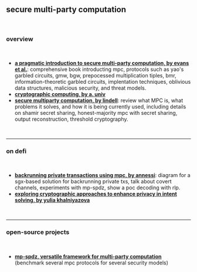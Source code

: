 ## secure multi-party computation

<br>

### overview

<br>

* **[a pragmatic introduction to secure multi-party computation, by evans et al.](https://securecomputation.org/docs/pragmaticmpc.pdf)**: comprehensive book introducting mpc, protocols such as yao's garbled circuits, gmw, bgw, prepocessed multiplication tiples, bmr, information-theoretic garbled circuits, implentation techniques, oblivious data structures, malicious security, and threat models.
* **[cryptographic computing, by a. univ](https://users-cs.au.dk/orlandi/crycom/)**
* **[secure multiparty computation, by lindell](https://eprint.iacr.org/2020/300.pdf)**: review what MPC is, what problems it solves, and how it is being currently used, including details on shamir secret sharing, honest-majority mpc with secret sharing, output reconstruction, threshold cryptography.

<br>

---

### on defi

<br>

* **[backrunning private transactions using mpc, by annessi](https://writings.flashbots.net/backrunning-private-txs-MPC)**: diagram for a sgx-based solution for backrunning private txs, talk about covert channels, experiments with mp-spdz, show a poc decoding with rlp.
* **[exploring cryptographic approaches to enhance privacy in intent solving, by yulia khalniyazova](https://zenodo.org/records/8321167)**

<br>

---

### open-source projects

<br>

* **[mp-spdz, versatile framework for multi-party computation](https://github.com/data61/MP-SPDZ/tree/master?tab=readme-ov-file)** (benchmark several mpc protocols for several security models)
